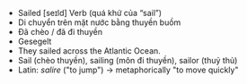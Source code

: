 - Sailed [seɪld] Verb (quá khứ của “sail”)  
- Di chuyển trên mặt nước bằng thuyền buồm  
- Đã chèo / đã đi thuyền  
- Gesegelt  
- They sailed across the Atlantic Ocean.  
- Sail (chèo thuyền), sailing (môn đi thuyền), sailor (thuỷ thủ)  
- Latin: *salire* ("to jump") → metaphorically "to move quickly"